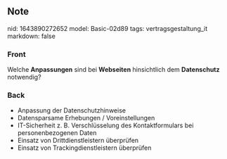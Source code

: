 ## Note
nid: 1643890272652
model: Basic-02d89
tags: vertragsgestaltung_it
markdown: false

### Front
Welche <b>Anpassungen</b> sind bei <b>Webseiten</b> hinsichtlich
dem <b>Datenschutz</b> notwendig?

### Back
<ul>
  <li>Anpassung der Datenschutzhinweise
  <li>Datensparsame Erhebungen / Voreinstellungen
  <li>IT-Sicherheit z. B. Verschlüsselung des Kontaktformulars bei
  personenbezogenen Daten
  <li>Einsatz von Drittdienstleistern überprüfen
  <li>Einsatz von Trackingdienstleistern überprüfen
</ul>
